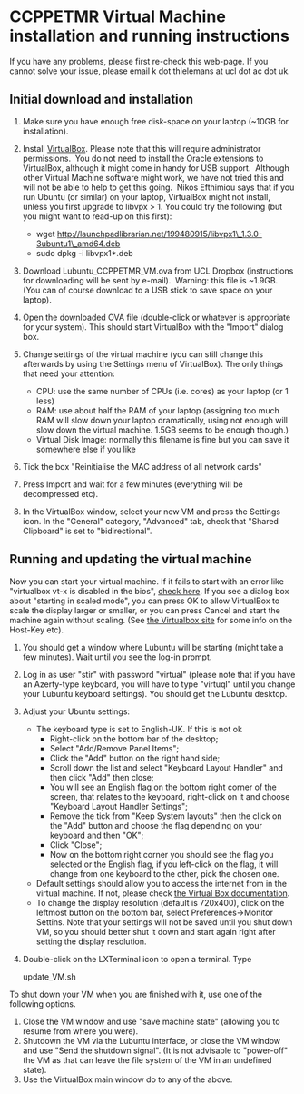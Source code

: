 # CCPPETMR Virtual Machine installation and running instructions

If you have any problems, please first re-check this web-page. If you cannot solve your issue, please email k dot thielemans at ucl dot ac dot uk.


## Initial download and installation

1. Make sure you have enough free disk-space on your laptop (~10GB for installation).

2. Install [VirtualBox](https://www.virtualbox.org). Please note that this will require administrator permissions. 
You do not need to install the Oracle extensions to VirtualBox, although it might come in handy for USB support. 
Although other Virtual Machine software might work, we have not tried this and will not be able to help to get this going. 
Nikos Efthimiou says that if you run Ubuntu (or similar) on your laptop, VirtualBox might not install, unless you first upgrade to libvpx > 1. You could try the following (but you might want to read-up on this first):
	- wget http://launchpadlibrarian.net/199480915/libvpx1\_1.3.0-3ubuntu1\_amd64.deb
	- sudo dpkg -i libvpx1*.deb

3. Download Lubuntu_CCPPETMR_VM.ova from UCL Dropbox (instructions for downloading will be sent by e-mail). 
Warning: this file is ~1.9GB. (You can of course download to a USB stick to save space on your laptop).

4. Open the downloaded OVA file (double-click or whatever is appropriate for your system). This should start VirtualBox with the "Import" dialog box.

5. Change settings of the virtual machine (you can still change this afterwards by using the Settings menu of VirtualBox). The only things that need your attention:
	- CPU: use the same number of CPUs (i.e. cores) as your laptop (or 1 less)
	- RAM: use about half the RAM of your laptop (assigning too much RAM will slow down your laptop dramatically, using not enough will slow down the virtual machine. 1.5GB seems to be enough though.)
	- Virtual Disk Image: normally this filename is fine but you can save it somewhere else if you like

6. Tick the box "Reinitialise the MAC address of all network cards"

7. Press Import and wait for a few minutes (everything will be decompressed etc).

8. In the VirtualBox window, select your new VM and press the Settings icon. In the "General" category, "Advanced" tab, check that "Shared Clipboard" is set to "bidirectional".

## Running and updating the virtual machine

Now you can start your virtual machine. If it fails to start with an error like "virtualbox vt-x is disabled in the bios", [check here](http://www.howtogeek.com/213795/how-to-enable-intel-vt-x-in-your-computers-bios-or-uefi-firmware/).
If you see a dialog box about "starting in scaled mode", you can press OK to allow VirtualBox to scale the display larger or smaller, or you can press Cancel and start the machine again without scaling. (See [the Virtualbox site](https://www.virtualbox.org/manual/) for some info on the Host-Key etc).

1. You should get a window where Lubuntu will be starting (might take a few minutes). Wait until you see the log-in prompt.

2. Log in as user "stir" with password "virtual" (please note that if you have an Azerty-type keyboard, you will have to type "virtuql" until you change your Lubuntu keyboard settings). You should get the Lubuntu desktop.

3. Adjust your Ubuntu settings:
	- The keyboard type is set to English-UK. If this is not ok
		- Right-click on the bottom bar of the desktop;
		- Select "Add/Remove Panel Items";
		- Click the "Add" button on the right hand side;
		- Scroll down the list and select "Keyboard Layout Handler" and then click "Add" then close;
		- You will see an English flag on the bottom right corner of the screen, that relates to the keyboard, right-click on it and choose "Keyboard Layout Handler Settings";
		- Remove the tick from "Keep System layouts" then the click on the "Add" button and choose the flag depending on your keyboard and then "OK";
		- Click "Close";
		- Now on the bottom right corner you should see the flag you selected or the English flag, if you left-click on the flag, it will change from one keyboard to the other, pick the chosen one.
	- Default settings should allow you to access the internet from in the virtual machine. If not, please check [the Virtual Box documentation](http://www.virtualbox.org/manual/ch03.html#settings-network).
	- To change the display resolution (default is 720x400), click on the leftmost button on the bottom bar,
select Preferences->Monitor Settins. Note that your settings will not be saved until you shut down VM,
so you should better shut it down and start again right after setting the display resolution.

4. Double-click on the LXTerminal icon to open a terminal. Type

      update_VM.sh

To shut down your VM when you are finished with it, use one of the following options. 

1. Close the VM window and use "save machine state" (allowing you to resume from where you were).
2. Shutdown the VM via the Lubuntu interface, or close the VM window and use "Send the shutdown signal". 
(It is not advisable to "power-off" the VM as that can leave the file system of the VM in an undefined state).
3. Use the VirtualBox main window do to any of the above.

